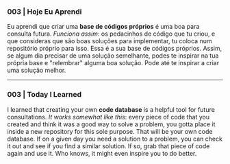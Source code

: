 ### 003 | Hoje Eu Aprendi
Eu aprendi que criar uma **base de códigos próprios** é uma boa para consulta futura.
*Funciona assim*: os pedacinhos de código que tu criou, e que consideras que são boas
soluções para implementar, tu coloca num repositório próprio para isso. Essa é a sua
base de códigos próprios. Assim, se algum dia precisar de uma solução semelhante, podes
te inspirar na tua própria base e "relembrar" alguma boa solução. Pode até te inspirar
a criar uma solução melhor.

---
### 003 | Today I Learned
I learned that creating your own **code database** is a helpful tool for future consultations.
*It works somewhat like this*: every piece of code that you created and think it was a good
way to solve a problem, you gotta place it inside a new repository for this sole purpose.
That will be your own code database. If on a given day you need a solution to a problem,
you can check it out and see if you find a similar solution. If so, grab that piece of code 
again and use it. Who knows, it might even inspire you to do better.
